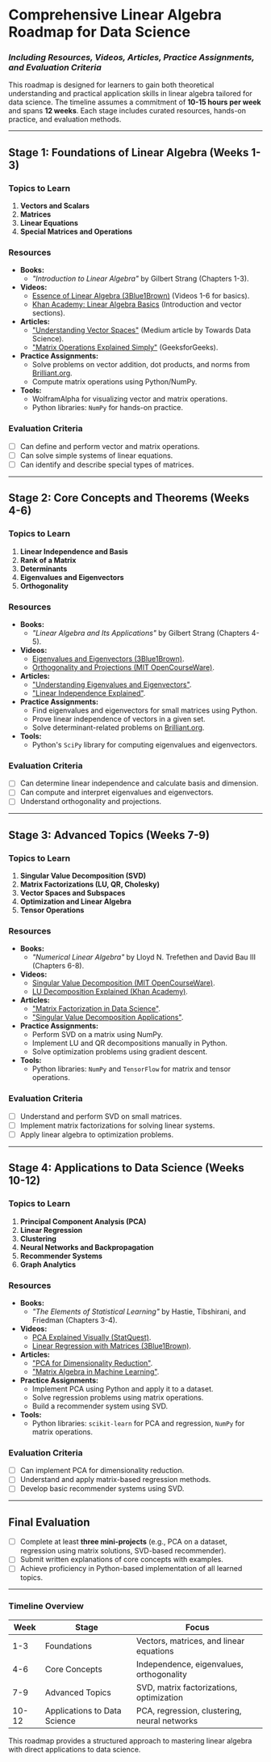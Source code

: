 # **Comprehensive Linear Algebra Roadmap for Data Science**
### *Including Resources, Videos, Articles, Practice Assignments, and Evaluation Criteria*

This roadmap is designed for learners to gain both theoretical understanding and practical application skills in linear algebra tailored for data science. The timeline assumes a commitment of **10-15 hours per week** and spans **12 weeks**. Each stage includes curated resources, hands-on practice, and evaluation methods.

---

## **Stage 1: Foundations of Linear Algebra (Weeks 1-3)**

### **Topics to Learn**
1. **Vectors and Scalars**
2. **Matrices**
3. **Linear Equations**
4. **Special Matrices and Operations**

### **Resources**
- **Books:**
  - *"Introduction to Linear Algebra"* by Gilbert Strang (Chapters 1-3).
- **Videos:**
  - [Essence of Linear Algebra (3Blue1Brown)](https://www.youtube.com/playlist?list=PLZHQObOWTQDMsr9KzVKp8aGDIxDIz2mnA) (Videos 1-6 for basics).
  - [Khan Academy: Linear Algebra Basics](https://www.khanacademy.org/math/linear-algebra) (Introduction and vector sections).
- **Articles:**
  - ["Understanding Vector Spaces"](https://towardsdatascience.com) (Medium article by Towards Data Science).
  - ["Matrix Operations Explained Simply"](https://www.geeksforgeeks.org/matrix-operations-explained) (GeeksforGeeks).
- **Practice Assignments:**
  - Solve problems on vector addition, dot products, and norms from [Brilliant.org](https://brilliant.org/courses/linear-algebra/).
  - Compute matrix operations using Python/NumPy.
- **Tools:**
  - WolframAlpha for visualizing vector and matrix operations.
  - Python libraries: `NumPy` for hands-on practice.

### **Evaluation Criteria**
- [ ] Can define and perform vector and matrix operations.
- [ ] Can solve simple systems of linear equations.
- [ ] Can identify and describe special types of matrices.

---

## **Stage 2: Core Concepts and Theorems (Weeks 4-6)**

### **Topics to Learn**
1. **Linear Independence and Basis**
2. **Rank of a Matrix**
3. **Determinants**
4. **Eigenvalues and Eigenvectors**
5. **Orthogonality**

### **Resources**
- **Books:**
  - *"Linear Algebra and Its Applications"* by Gilbert Strang (Chapters 4-5).
- **Videos:**
  - [Eigenvalues and Eigenvectors (3Blue1Brown)](https://youtu.be/PFDu9oVAE-g).
  - [Orthogonality and Projections (MIT OpenCourseWare)](https://www.youtube.com/watch?v=jA0Ungz5Gmw).
- **Articles:**
  - ["Understanding Eigenvalues and Eigenvectors"](https://towardsdatascience.com).
  - ["Linear Independence Explained"](https://www.geeksforgeeks.org/linear-independence/).
- **Practice Assignments:**
  - Find eigenvalues and eigenvectors for small matrices using Python.
  - Prove linear independence of vectors in a given set.
  - Solve determinant-related problems on [Brilliant.org](https://brilliant.org).
- **Tools:**
  - Python's `SciPy` library for computing eigenvalues and eigenvectors.

### **Evaluation Criteria**
- [ ] Can determine linear independence and calculate basis and dimension.
- [ ] Can compute and interpret eigenvalues and eigenvectors.
- [ ] Understand orthogonality and projections.

---

## **Stage 3: Advanced Topics (Weeks 7-9)**

### **Topics to Learn**
1. **Singular Value Decomposition (SVD)**
2. **Matrix Factorizations (LU, QR, Cholesky)**
3. **Vector Spaces and Subspaces**
4. **Optimization and Linear Algebra**
5. **Tensor Operations**

### **Resources**
- **Books:**
  - *"Numerical Linear Algebra"* by Lloyd N. Trefethen and David Bau III (Chapters 6-8).
- **Videos:**
  - [Singular Value Decomposition (MIT OpenCourseWare)](https://youtu.be/P5mlg91as1c).
  - [LU Decomposition Explained (Khan Academy)](https://www.khanacademy.org).
- **Articles:**
  - ["Matrix Factorization in Data Science"](https://towardsdatascience.com).
  - ["Singular Value Decomposition Applications"](https://towardsdatascience.com).
- **Practice Assignments:**
  - Perform SVD on a matrix using NumPy.
  - Implement LU and QR decompositions manually in Python.
  - Solve optimization problems using gradient descent.
- **Tools:**
  - Python libraries: `NumPy` and `TensorFlow` for matrix and tensor operations.

### **Evaluation Criteria**
- [ ] Understand and perform SVD on small matrices.
- [ ] Implement matrix factorizations for solving linear systems.
- [ ] Apply linear algebra to optimization problems.

---

## **Stage 4: Applications to Data Science (Weeks 10-12)**

### **Topics to Learn**
1. **Principal Component Analysis (PCA)**
2. **Linear Regression**
3. **Clustering**
4. **Neural Networks and Backpropagation**
5. **Recommender Systems**
6. **Graph Analytics**

### **Resources**
- **Books:**
  - *"The Elements of Statistical Learning"* by Hastie, Tibshirani, and Friedman (Chapters 3-4).
- **Videos:**
  - [PCA Explained Visually (StatQuest)](https://youtu.be/FgakZw6K1QQ).
  - [Linear Regression with Matrices (3Blue1Brown)](https://youtu.be/JvS2triCgOY).
- **Articles:**
  - ["PCA for Dimensionality Reduction"](https://towardsdatascience.com).
  - ["Matrix Algebra in Machine Learning"](https://towardsdatascience.com).
- **Practice Assignments:**
  - Implement PCA using Python and apply it to a dataset.
  - Solve regression problems using matrix operations.
  - Build a recommender system using SVD.
- **Tools:**
  - Python libraries: `scikit-learn` for PCA and regression, `NumPy` for matrix operations.

### **Evaluation Criteria**
- [ ] Can implement PCA for dimensionality reduction.
- [ ] Understand and apply matrix-based regression methods.
- [ ] Develop basic recommender systems using SVD.

---

## **Final Evaluation**
- [ ] Complete at least **three mini-projects** (e.g., PCA on a dataset, regression using matrix solutions, SVD-based recommender).
- [ ] Submit written explanations of core concepts with examples.
- [ ] Achieve proficiency in Python-based implementation of all learned topics.

---

### **Timeline Overview**
| **Week** | **Stage**                     | **Focus**                                   |
|----------|--------------------------------|---------------------------------------------|
| 1-3      | Foundations                   | Vectors, matrices, and linear equations     |
| 4-6      | Core Concepts                 | Independence, eigenvalues, orthogonality    |
| 7-9      | Advanced Topics               | SVD, matrix factorizations, optimization    |
| 10-12    | Applications to Data Science  | PCA, regression, clustering, neural networks |

This roadmap provides a structured approach to mastering linear algebra with direct applications to data science.
